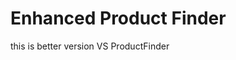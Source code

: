 # Enhanced Product Finder
this is better version    VS  <a src="HosseinNaseran/ProductFinder.git">ProductFinder</a>



